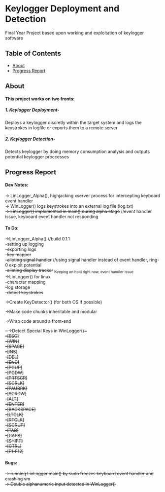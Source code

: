 # Keylogger Deployment and Detection
Final Year Project based upon working and exploitation of keylogger software

## Table of Contents

- [About](#about)
- [Progress Report](#progress)


## About <a name = "about"></a>

#### This project works on two fronts:
##### 1. Keylogger Deployment-
Deploys a keylogger discretly within the target system and logs the keystrokes in logfile or exports them to a remote server
            
##### 2. Keylogger Detection-
Detects keylogger by doing memory consumption analysis and outputs potential keylogger proccesses


## Progress Report <a name = "progress"></a>

#### Dev Notes:
-> LinLogger_Alpha(), highjacking xserver process for intercepting keyboard event handler                    
-> WinLogger() logs keystrokes into an external log file (log.txt)                  
~~-> LinLogger() implemented in main() during alpha stage~~ //event handler issue, keyboard event handler not responding                          


#### To Do:                   
->LinLogger_Alpha() //build 0.1.1                                       
            -setting up logging                                             
            -exporting logs                                                                   
            ~~-key mapper~~                        
            ~~-alloting signal handler~~ //using signal handler instead of event handler, ring-0 exploit potential                     
            ~~-alloting display tracker~~
<sub>Keeping on hold right now, event handler issue</sub>                             
->LinLogger() for linux                
            -character mapping           
            -log storage      
            ~~-detect keystrokes~~              

->Create KeyDetector() (for both OS if possible)            

->Make code chunks inheritable and modular      

->Wrap code around a front-end      

~->Detect Special Keys in WinLogger()~               
            ~~-[ESC]~~          
            ~~-[WIN]~~          
            ~~-[SPACE]~~      
            ~~-[INS]~~         
            ~~-[DEL]~~         
            ~~-[END]~~        
            ~~-[PGUP]~~        
            ~~-[PGDW]~~       
            ~~-[PRTSCR]~~   
            ~~-[SCRLK]~~                
            ~~-[PAUBRK]~~    
            ~~-[SCRDW]~~                
            ~~-[ALT]~~              
            ~~-[ENTER]~~                    
            ~~-[BACKSPACE]~~              
            ~~-[LTCLK]~~                     
            ~~-[RTCLK]~~                     
            ~~-[SCRUP]~~                     
            ~~-[TAB]~~              
            ~~-[CAPS]~~                         
            ~~-[SHIFT]~~                       
            ~~-[CTRL]~~                             
            ~~-[F1-F12]~~              
#### Bugs:
~~-> running LinLogger.main() by sudo freezes keyboard event handler and crashing vm~~                               
~~-> Double alphanumeric input detected in WinLogger()~~  
